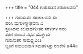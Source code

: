+++
title = "044 ಗುರುಸುತನ ಶರಜಾಲವನು"

+++
ಗುರುಸುತನ ಶರಜಾಲವನು ಸಂ  
ಹರಿಸಿ ಮಗುಳಸ್ತ್ರೌಘವನು ವಿ  
ಸ್ತರಿಸಿದನು ಕಲಿಪಾರ್ಥನೀತನ ಸರಳುಗಳ ಸವರಿ  
ತರಣಿ ಬಿಂಬವ ನಭವ ಹೂಳ್ದುದು  
ಗುರುಸುತನ ಸಾಮಥ್ರ್ಯವಿಂತಿ  
ಬ್ಬರಿಗೆ ಸಮಬಲವಾಗಿ ಸಮತಳಿಸಿತ್ತು ರಣಕೇಳಿ      ॥44॥